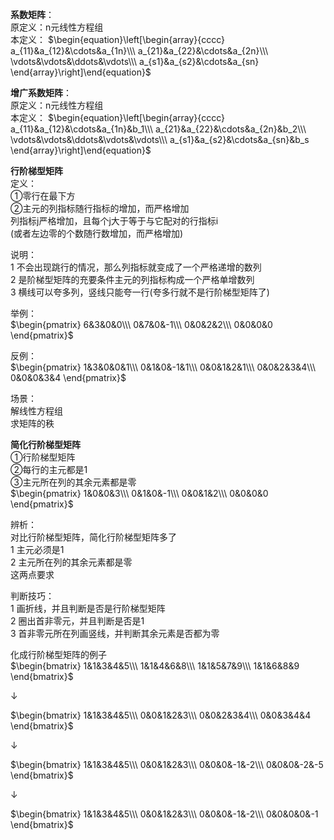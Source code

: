 **系数矩阵**：    
原定义：n元线性方程组    
本定义： $\begin{equation}\left[\begin{array}{cccc}    
a_{11}&a_{12}&\cdots&a_{1n}\\\     
a_{21}&a_{22}&\cdots&a_{2n}\\\     
\vdots&\vdots&\ddots&\vdots\\\     
a_{s1}&a_{s2}&\cdots&a_{sn}    
\end{array}\right]\end{equation}$     
    
**增广系数矩阵**：    
原定义：n元线性方程组    
本定义： $\begin{equation}\left[\begin{array}{cccc}    
a_{11}&a_{12}&\cdots&a_{1n}&b_1\\\     
a_{21}&a_{22}&\cdots&a_{2n}&b_2\\\     
\vdots&\vdots&\ddots&\vdots&\vdots\\\     
a_{s1}&a_{s2}&\cdots&a_{sn}&b_s    
\end{array}\right]\end{equation}$     
    
**行阶梯型矩阵**    
定义：    
①零行在最下方    
②主元的列指标随行指标的增加，而严格增加    
列指标j严格增加，且每个j大于等于与它配对的行指标i    
(或者左边零的个数随行数增加，而严格增加)    
    
说明：    
1 不会出现跳行的情况，那么列指标就变成了一个严格递增的数列    
2 是阶梯型矩阵的充要条件主元的列指标构成一个严格单增数列    
3 横线可以夸多列，竖线只能夸一行(夸多行就不是行阶梯型矩阵了)    
    
举例：    
 $\begin{pmatrix}    
6&3&0&0\\\     
0&7&0&-1\\\     
0&0&2&2\\\     
0&0&0&0    
\end{pmatrix}$     
    
反例：    
 $\begin{pmatrix}    
1&3&0&0&1\\\     
0&1&0&-1&1\\\     
0&0&1&2&1\\\     
0&0&2&3&4\\\     
0&0&0&3&4    
\end{pmatrix}$     
    
场景：    
解线性方程组    
求矩阵的秩    
    
**简化行阶梯型矩阵**    
①行阶梯型矩阵    
②每行的主元都是1    
③主元所在列的其余元素都是零    
 $\begin{pmatrix}    
1&0&0&3\\\     
0&1&0&-1\\\     
0&0&1&2\\\     
0&0&0&0    
\end{pmatrix}$     
    
辨析：    
对比行阶梯型矩阵，简化行阶梯型矩阵多了    
1 主元必须是1    
2 主元所在列的其余元素都是零    
这两点要求    
    
判断技巧：    
1 画折线，并且判断是否是行阶梯型矩阵    
2 圈出首非零元，并且判断是否是1    
3 首非零元所在列画竖线，并判断其余元素是否都为零    
    
化成行阶梯型矩阵的例子    
 $\begin{bmatrix}    
1&1&3&4&5\\\     
1&1&4&6&8\\\     
1&1&5&7&9\\\     
1&1&6&8&9    
\end{bmatrix}$     
    
 $\downarrow$     
    
 $\begin{bmatrix}    
1&1&3&4&5\\\     
0&0&1&2&3\\\     
0&0&2&3&4\\\     
0&0&3&4&4    
\end{bmatrix}$     
    
 $\downarrow$     
    
 $\begin{bmatrix}    
1&1&3&4&5\\\     
0&0&1&2&3\\\     
0&0&0&-1&-2\\\     
0&0&0&-2&-5    
\end{bmatrix}$     
    
 $\downarrow$     
    
 $\begin{bmatrix}    
1&1&3&4&5\\\     
0&0&1&2&3\\\     
0&0&0&-1&-2\\\     
0&0&0&0&-1    
\end{bmatrix}$     
